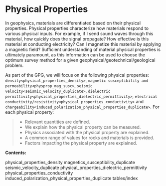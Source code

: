 # Physical Properties

In geophysics, materials are differentiated based on their physical
properties. Physical properties characterize how materials respond to
various physical inputs. For example, if I send sound waves through this
material, how quickly does the signal propagate? How effective is this
material at conducting electricity? Can I magnetize this material by
applying a magnetic field? Sufficient understanding of material physical
properties is ultimately paramount, as this information can be used to
choose the optimum survey method for a given
geophysical/geotechnical/geological problem.

As part of the GPG, we will focus on the following physical properties:
`density<physical_properties_density>`,
`magnetic susceptibility and permeability<physprop_mag_susc>`,
`seismic velocity<seismic_velocity_duplicate>`,
`dielectric permittivity<physical_properties_dielectric_permittivity>`,
`electrical conductivity/resistivity<physical_properties_conductivity>`
and `chargeability<induced_polarization_physical_properties_duplicate>`.
For each physical property:

> -   Relevant quantities are defined.
> -   We explain how the physical property can be measured.
> -   Physics associated with the physical property are explained.
> -   A common range of values for rocks and materials is provided.
> -   Factors impacting the physical property are explained.

**Contents:**

physical_properties_density magnetics_susceptibility_duplicate
seismic_velocity_duplicate physical_properties_dielectric_permittivity
physical_properties_conductivity
induced_polarization_physical_properties_duplicate tables/index
